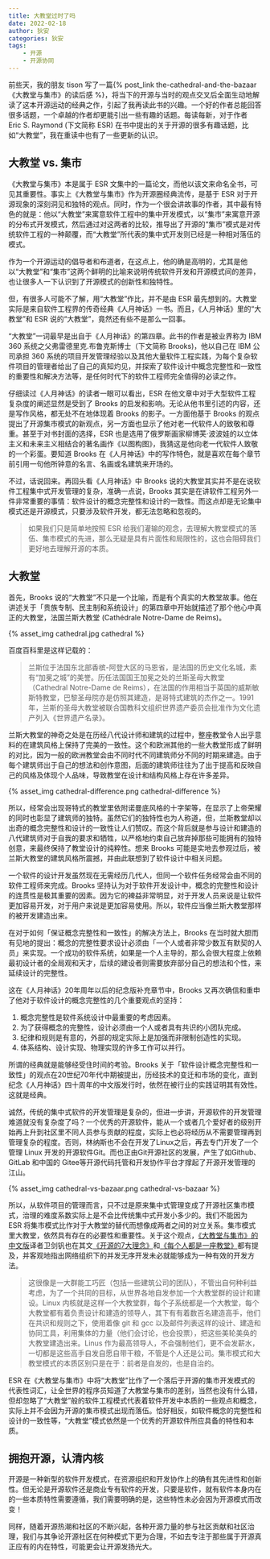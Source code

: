 ```yaml
---
title: 大教堂过时了吗
date: 2022-02-18
author: 狄安
categories: 狄安
tags:
    - 开源
    - 开源协同
---
```


前些天，我的朋友 tison 写了一篇{% post_link the-cathedral-and-the-bazaar 《大教堂与集市》的读后感 %}，将当下的开源与当时的观点交叉后全面生动地解读了这本开源运动的经典之作，引起了我再读此书的兴趣。一个好的作者总能回答很多话题，一个卓越的作者却更能引出一些有趣的话题。每读每新，对于作者 Eric S. Raymond (下文简称 ESR) 在书中提出的关于开源的很多有趣话题，比如“大教堂”，我在重读中也有了一些更新的认识。

<!-- more -->

## 大教堂 vs. 集市

《大教堂与集市》本是属于 ESR 文集中的一篇论文，而他以该文来命名全书，可见其重要性。事实上《大教堂与集市》作为开源圈经典流传，是基于 ESR 对于开源现象的深刻洞见和独特的观点。同时，作为一个很会讲故事的作者，其中最有特色的就是：他以“大教堂”来寓意软件工程中的集中开发模式，以“集市”来寓意开源的分布式开发模式，然后通过对这两者的比较，推导出了开源的“集市”模式是对传统软件工程的一种颠覆，而“大教堂”所代表的集中式开发则已经是一种相对落伍的模式。

作为一个开源运动的倡导者和布道者，在这点上，他的确是高明的，尤其是他以“大教堂”和“集市”这两个鲜明的比喻来说明传统软件开发和开源模式间的差异，也让很多人一下认识到了开源模式的创新性和独特性。

但，有很多人可能不了解，用“大教堂”作比，并不是由 ESR 最先想到的。大教堂实际是来自软件工程界的传奇经典《人月神话》一书。而且，《人月神话》里的“大教堂”和 ESR 说的“大教堂”，竟然还有些不是那么一回事。

“大教堂”一词最早是出自于《人月神话》的第四章。此书的作者是被业界称为 IBM 360 系统之父弗雷德里克.布鲁克斯博士（下文简称 Brooks)，他以自己在 IBM 公司承担 360 系统的项目开发管理经验以及其他大量软件工程实践，为每个复杂软件项目的管理者给出了自己的真知灼见，并探索了软件设计中概念完整性和一致性的重要性和解决方法等，是任何时代下的软件工程师完全值得的必读之作。

仔细读过《人月神话》的读者一眼可以看出，ESR 在他文章中对于大型软件工程复杂度的阐述显然是受到了 Brooks 的启发和影响。无论从他书里引述的内容，还是写作风格，都无处不在地体现着 Brooks 的影子。一方面他基于 Brooks 的观点提出了开源集市模式的新观点，另一方面也显示了他对老一代软件人的致敬和尊重。甚至于对书封面的选择，ESR 也是选用了俄罗斯画家柳博芙·波波娃的以立体主义和未来主义相结合的著名画作《以图构图》，我猜这是他向老一代软件人致敬的一个彩蛋。要知道 Brooks 在《人月神话》中的写作特色，就是喜欢在每个章节前引用一句他所钟意的名言、名画或名建筑来开场的。

不过，话说回来。再回头看《人月神话》中 Brooks 说的大教堂其实并不是在说软件工程集中式开发管理的复杂，准确一点说，Brooks 其实是在讲软件工程另外一件非常重要的事情：软件设计的概念完整性和设计的一致性。而这点却是无论集中模式还是开源模式，只要涉及软件开发，都无法忽略和忽视的。

> 如果我们只是简单地按照 ESR 给我们灌输的观念，去理解大教堂模式的落伍、集市模式的先进，那么无疑是具有片面性和局限性的，这也会阻碍我们更好地去理解开源的本质。 

## 大教堂

首先，Brooks 说的“大教堂”不只是一个比喻，而是有个真实的大教堂故事。他在讲述关于「贵族专制、民主制和系统设计」的第四章中开始就描述了那个他心中真正的大教堂，法国兰斯大教堂 (Cathédrale Notre-Dame de Reims)。

{% asset_img cathedral.jpg cathedral %}

百度百科里是这样记载的：

> 兰斯位于法国东北部香槟-阿登大区的马恩省，是法国的历史文化名城，素有“加冕之城”的美誉。历任法国国王加冕之处的兰斯圣母大教堂（Cathedral Notre-Dame de Reims），在法国的作用相当于英国的威斯敏斯特教堂，巴黎圣母院亦是仿照其建造，是哥特式建筑的杰作之一。1991 年，兰斯的圣母大教堂被联合国教科文组织世界遗产委员会批准作为文化遗产列入《世界遗产名录》。

兰斯大教堂的神奇之处是在历经八代设计师和建筑的过程中，整座教堂令人出乎意料的在建筑风格上保持了完美的一致性。这个和欧洲其他的一些大教堂形成了鲜明的对比，因为一般的欧洲教堂会由不同时代不同建筑师分不同的时期来建造。由于每个建筑师出于自己的想法和创作意图，后面的建筑师往往为了出于提高和反映自己的风格及体现个人品味，导致教堂在设计和结构风格上存在许多差异。

{% asset_img cathedral-difference.png cathedral-difference %}

所以，经常会出现哥特式的教堂里依附诺曼底风格的十字架等，在显示了上帝荣耀的同时也彰显了建筑师的独特。虽然它们的独特性也为人称道，但，兰斯教堂却以出奇的概念完整性和设计的一致性让人们赞叹。而这个背后就是参与设计和建造的八代建筑师对于自我的要求和牺牲，以严格地约束自己放弃掉那些可能拥有的独特创意，来最终保持了教堂设计的纯粹性。想来 Brooks 可能是实地去参观过后，被兰斯大教堂的建筑风格所震撼，并由此联想到了软件设计中相关问题。

一个软件的设计开发虽然现在无需经历几代人，但同一个软件任务经常会由不同的软件工程师来完成。Brooks 坚持认为对于软件开发设计中，概念的完整性和设计的连贯性是极其重要的因素。因为它的裨益非常明显，对于开发人员来说是让软件更加容易开发，对于用户来说是更加容易使用。所以，软件应当像兰斯大教堂那样的被开发建造出来。

在对于如何「保证概念完整性和一致性」的解决方法上，Brooks 在当时就大胆而有见地的提出：概念的完整性要求设计必须由「一个人或者非常少数互有默契的人员」来实现。一个成功的软件系统，如果是一个人主导的，那么会很大程度上依赖最初设计者的全局观和天才，后续的建设者则需要放弃部分自己的想法和个性，来延续设计的完整性。

这在《人月神话》20年周年以后的纪念版补充章节中，Brooks 又再次确信和重申了他对于软件设计的概念完整性的几个重要观点的坚持：

1. 概念完整性是软件系统设计中最重要的考虑因素。
2. 为了获得概念的完整性，设计必须由一个人或者具有共识的小团队完成。
3. 纪律和规则是有意的，外部的规定实际上是加强而非限制创造性的实现。
4. 体系结构、设计实现、物理实现的许多工作可以并行。

所谓的经典就是能够经受住时间的考验。Brooks 关于「软件设计概念完整性和一致性」的观点在20世纪70年代中期被提出，历经技术的变迁和市场的变化，直到纪念《人月神话》四十周年的中文版发行时，依然在被行业的实践证明其有效性。这就是经典。

诚然，传统的集中式软件的开发管理是复杂的，但进一步讲，开源软件的开发管理难道就没有复杂度了吗？一个优秀的开源软件，能从一个或者几个爱好者的级别开始再上升到社区里不同人员参与贡献的程度，实际上也必将经历从不需要管理再到管理复杂的程度。否则，林纳斯也不会在开发了Linux之后，再去专门开发了一个管理 Linux 开发的开源软件Git。而也正由Git开源社区的发展，产生了如Github、GitLab 和中国的 Gitee等开源代码托管和开发协作平台才撑起了开源开发管理的江山。

{% asset_img cathedral-vs-bazaar.png cathedral-vs-bazaar %}

所以，从软件项目的管理而言，只不过是原来集中式管理变成了开源社区集市模式，治理的难度系数实际上是不会比传统集中式开发小多少的。我们不能因为 ESR 将集市模式比作对于大教堂的替代而想像成两者之间的对立关系。集市模式里大教堂，依然具有存在的必要性和重要性。关于这个观点，[《大教堂与集市》的中文版](https://mp.weixin.qq.com/s/U28t8OZ4uSItuZtA3faLIw)译者卫剑钒也在其文[《开源的7大理念》](https://mp.weixin.qq.com/s/15kCZNCG1psxyWv0WfOHAw)和[《每个人都是一座教堂》](https://mp.weixin.qq.com/s/Witz9483fumBpLoIaBbDlw)都有提及，并客观地指出网络组织下的并发无序开发未必就能够成为一种有效的开发方法。

> 这很像是一大群能工巧匠（包括一些建筑公司的团队），不管出自何种利益考虑，为了一个共同的目标，从世界各地自发参加一个大教堂群的设计和建设。Linux 内核就是这样一个大教堂群，每个子系统都是一个大教堂，每个大教堂都有着负责设计和建造的领导人，其下有有着数百名建造高手，他们在共识和规则之下，使用着像 git 和 gcc 以及邮件列表这样的设计、建造和协同工具，利用集体的力量（他们会讨论，也会投票），把这些美轮美奂的大教堂建造出来。Linus 作为最高领导人，不会强制他们，更不会发薪水，一切都是这些高手自发自愿自带干粮，不管是个人还是公司。集市模式和大教堂模式的本质区别只是在于：前者是自发的，也是自治的。

ESR 在《大教堂与集市》中将“大教堂”比作了一个落后于开源的集市开发模式的代表性词汇，让全世界的程序员知道了大教堂与集市的差别，当然也没有什么错，但却忽略了“大教堂”般的软件工程模式代表着软件开发中本质的一些观点和概念，实际上并不会因为开源的集市模式出现而落伍。恰好相反，如软件概念的完整性和设计的一致性等，“大教堂”模式依然是一个优秀的开源软件所应具备的特性和本质。

## 拥抱开源，认清内核

开源是一种新型的软件开发模式，在资源组织和开发协作上的确有其先进性和创新性。但无论是开源软件还是商业专有软件的开发，只要是软件，就有软件本身内在的一些本质特性需要遵循，我们需要明确的是，这些特性未必会因为开源模式而改变！

同样，随着开源热潮和社区的不断兴起，各种开源力量的参与社区贡献和社区治理，我们与其争论开源社区在何种模式下更为合理，不如去专注于那些属于开源真正应有的内在特性，可能更会让开源发扬光大。
